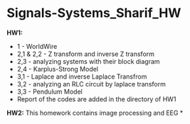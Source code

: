 # Signals-Systems_Sharif_HW

**HW1:**
  * 1 - WorldWire
  * 2,1 & 2,2 - Z transform and inverse Z transform
  * 2,3 - analyzing systems with their block diagram
  * 2,4 - Karplus-Strong Model
  * 3,1 - Laplace and inverse Laplace Transfrom
  * 3,2 - analyzing an RLC circuit by laplace transform
  * 3,3 - Pendulum Model
  * Report of the codes are added in the directory of HW1

**HW2:**
This homework contains image processing and EEG 
  *